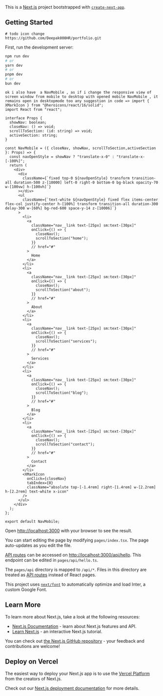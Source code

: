 This is a [Next.js](https://nextjs.org/) project bootstrapped with [`create-next-app`](https://github.com/vercel/next.js/tree/canary/packages/create-next-app).

## Getting Started
```
# todo icon change
https://github.com/Deepak000HR/portfolio.git
```
First, run the development server:

```bash
npm run dev
# or
yarn dev
# or
pnpm dev
# or
bun dev
```
```
ok i also have  a NavMobile , as if i change the responsive view of screen window from mobile to desktop with opened mobile NavMobile , it remains open in desktopmode too any suggestion in code => import { XMarkIcon } from "@heroicons/react/16/solid";
import React from "react";

interface Props {
  showNav: boolean;
  closeNav: () => void;
  scrollToSection: (id: string) => void;
  activeSection: string;
}

const NavMobile = ({ closeNav, showNav, scrollToSection,activeSection }: Props) => {
  const navOpenStyle = showNav ? "translate-x-0" : "translate-x-[-100%]";
  return (
    <div>
      <div
        className={`fixed top-0 ${navOpenStyle} transform transition-all duration-500 z-[10000] left-0 right-0 bottom-0 bg-black opacity-70 w-[100vw] h-[100vh]`}
      ></div>
      <ul
        className={`text-white ${navOpenStyle} fixed flex items-center flex-col justify-center h-[100%] transform transition-all duration-300 delay-300 w-[60%] bg-red-600 space-y-14 z-[10006]`}
      >
        <li>
          <a
            className="nav__link text-[25px] sm:text-[30px]"
            onClick={() => {
              closeNav();
              scrollToSection("home");
            }}
            // href="#"
          >
            Home
          </a>
        </li>
        <li>
          <a
            className="nav__link text-[25px] sm:text-[30px]"
            onClick={() => {
              closeNav();
              scrollToSection("about");
            }}
            // href="#"
          >
            About
          </a>
        </li>
        <li>
          <a
            className="nav__link text-[25px] sm:text-[30px]"
            onClick={() => {
              closeNav();
              scrollToSection("services");
            }}
            // href="#"
          >
            Services
          </a>
        </li>
        <li>
          <a
            className="nav__link text-[25px] sm:text-[30px]"
            onClick={() => {
              closeNav();
              scrollToSection("blog");
            }}
            // href="#"
          >
            Blog
          </a>
        </li>
        <li>
          <a
            className="nav__link text-[25px] sm:text-[30px]"
            onClick={() => {
              closeNav();
              scrollToSection("contact");
            }}
            // href="#"
          >
            Contact
          </a>
        </li>
        <XMarkIcon
          onClick={closeNav}
          tabIndex={0}
          className="absolute top-[-1.4rem] right-[1.4rem] w-[2.2rem] h-[2.2rem] text-white x-icon"
        />
      </ul>
    </div>
  );
};

export default NavMobile;

```

Open [http://localhost:3000](http://localhost:3000) with your browser to see the result.

You can start editing the page by modifying `pages/index.tsx`. The page auto-updates as you edit the file.

[API routes](https://nextjs.org/docs/api-routes/introduction) can be accessed on [http://localhost:3000/api/hello](http://localhost:3000/api/hello). This endpoint can be edited in `pages/api/hello.ts`.

The `pages/api` directory is mapped to `/api/*`. Files in this directory are treated as [API routes](https://nextjs.org/docs/api-routes/introduction) instead of React pages.

This project uses [`next/font`](https://nextjs.org/docs/basic-features/font-optimization) to automatically optimize and load Inter, a custom Google Font.

## Learn More

To learn more about Next.js, take a look at the following resources:

- [Next.js Documentation](https://nextjs.org/docs) - learn about Next.js features and API.
- [Learn Next.js](https://nextjs.org/learn) - an interactive Next.js tutorial.

You can check out [the Next.js GitHub repository](https://github.com/vercel/next.js/) - your feedback and contributions are welcome!

## Deploy on Vercel

The easiest way to deploy your Next.js app is to use the [Vercel Platform](https://vercel.com/new?utm_medium=default-template&filter=next.js&utm_source=create-next-app&utm_campaign=create-next-app-readme) from the creators of Next.js.

Check out our [Next.js deployment documentation](https://nextjs.org/docs/deployment) for more details.
